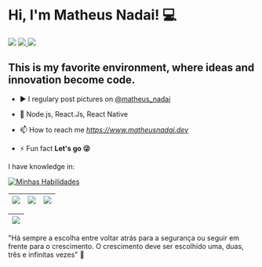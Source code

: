 <h1> Hi, I'm Matheus Nadai! 💻</h1>

<div> 
     <a href="https://www.instagram.com/matheus_nadai/" target="_blank"><img src="https://img.shields.io/badge/-Instagram-%23E4405F?style=for-the-badge&logo=instagram&logoColor=white" target="_blank"></a> 
     <a href = "mailto:matheusnadai1604@gmail.com"><img src="https://img.shields.io/badge/Gmail-D14836?style=for-the-badge&logo=gmail&logoColor=white" target="_blank"</a>
     <a href="https://www.linkedin.com/in/matheus-de-nadai-a63519211/" target="_blank"><img src="https://img.shields.io/badge/-LinkedIn-%230077B5?style=for-the-badge&logo=linkedin&logoColor=white" target="_blank"></a>
 </div>
<h2 align="left">
This is my favorite environment, where ideas and innovation become code.
</h2>


- ▶️ I regulary post pictures on <a href="https://www.instagram.com/matheus_nadai/"> @matheus_nadai </a>

- 🚀 Node.js, React.Js, React Native

- 📫 How to reach me *https://www.matheusnadai.dev*

- ⚡ Fun fact **Let's go 😜**

<p>I have knowledge in: </p>
<div align="left">

[![Minhas Habilidades](https://skillicons.dev/icons?i=nextjs,ts,js,nodejs,react,prisma,tailwind,styledcomponents,mongodb,git,figma,css,html
)](https://skillicons.dev)

  </div>
  
  | ![](http://github-profile-summary-cards.vercel.app/api/cards/stats?username=MatheusNadai&theme=nord_dark) | ![](http://github-profile-summary-cards.vercel.app/api/cards/repos-per-language?username=MatheusNadai&hide=Html&theme=nord_dark) | ![](http://github-profile-summary-cards.vercel.app/api/cards/most-commit-language?username=MatheusNadai&theme=nord_dark) |
| :-: | :-: | :-: |

| ![](http://github-profile-summary-cards.vercel.app/api/cards/profile-details?username=MatheusNadai&theme=nord_dark)  |
| :-: |

"Há sempre a escolha entre voltar atrás para a segurança ou seguir em frente para o crescimento. O crescimento deve ser escolhido uma, duas, três e infinitas vezes" 🤯

